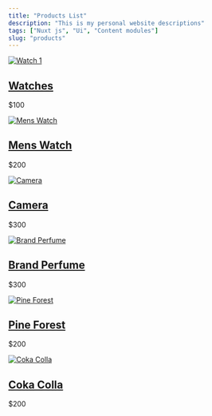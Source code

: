 ```yaml
---
title: "Products List"
description: "This is my personal website descriptions"
tags: ["Nuxt js", "Ui", "Content modules"]
slug: "products"
---
```


<div class="product-container">
  <div class="product-item">
    <a href="/products/watches"><img src="/images/wrist-watches.jpg" alt="Watch 1" class="product-image" /></a>
    <div class="product-details">
      <h2 class="product-name"><a href="/products/watches">Watches</a></h2>
      <p class="product-price">$100</p>
    </div>
  </div>

  <div class="product-item">
    <a href="/products/mens-watch"><img src="/images/mens-watch-and-ring.jpg" alt="Mens Watch" class="product-image" /></a>
    <div class="product-details">
      <h2 class="product-name"><a href="/products/mens-watch">Mens Watch</a></h2>
      <p class="product-price">$200</p>
    </div>
  </div>

  <div class="product-item">
    <a href="/products/camera"><img src="/images/pexels-madebymath-90946.jpg" alt="Camera" class="product-image" /></a>
    <div class="product-details">
      <h2 class="product-name"><a href="/products/camera">Camera</a></h2>
      <p class="product-price">$300</p>
    </div>
  </div>

  <div class="product-item">
    <a href="/products/brandperfume"><img src="/images/2959764_427.jpg" alt="Brand Perfume" class="product-image" /></a>
    <div class="product-details">
      <h2 class="product-name"><a href="/products/brandperfume">Brand Perfume</a></h2>
      <p class="product-price">$300</p>
    </div>
  </div>

  <div class="product-item">
    <a href="/products/pineforest"><img src="/images/pexels-kpaukshtite-3270223.jpg" alt="Pine Forest" class="product-image" /></a>
    <div class="product-details">
      <h2 class="product-name"><a href="/products/pineforest">Pine Forest</a></h2>
      <p class="product-price">$200</p>
    </div>
  </div>
  <div class="product-item">
    <a href="/products/cokacolla"><img src="/images/pexels-olenkabohovyk-3819969.jpg" alt="Coka Colla" class="product-image" /></a>
    <div class="product-details">
      <h2 class="product-name"><a href="/products/cokacolla">Coka Colla</a></h2>
      <p class="product-price">$200</p>
    </div>
  </div>
</div>

